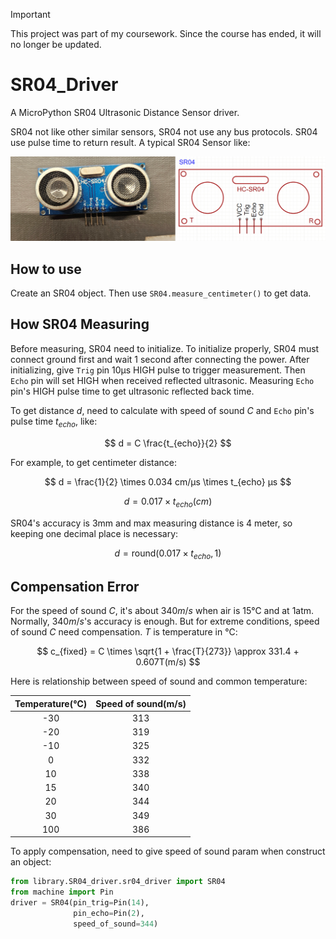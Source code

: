 > [!IMPORTANT]
>
>This project was part of my coursework. Since the course has ended, it will no longer be updated.


# SR04_Driver

A MicroPython SR04 Ultrasonic Distance Sensor driver.

SR04 not like other similar sensors, SR04 not use any bus protocols. SR04 use pulse time to return result.  A typical 
SR04 Sensor like:

![SR04 Ultrasonic Sensor](./.doc/readme/SR04.jpg)

## How to use

Create an SR04 object. Then use `SR04.measure_centimeter()` to get data.

## How SR04 Measuring

Before measuring, SR04 need to initialize. To initialize properly, SR04 must connect ground first and wait 1 second 
after connecting the power. After initializing, give `Trig` pin 10μs HIGH pulse to trigger measurement. Then `Echo` pin 
will set HIGH when received reflected ultrasonic. Measuring `Echo` pin's HIGH pulse time to get ultrasonic reflected 
back time.

To get distance $d$, need to calculate with speed of sound $C$ and `Echo` pin's pulse time $t_{echo}$, like:

$$
d = C \frac{t_{echo}}{2}
$$

For example, to get centimeter distance:

$$
d = \frac{1}{2} \times 0.034 cm/μs \times t_{echo} μs
$$

$$
d = 0.017 \times t_{echo}(cm)
$$

SR04's accuracy is 3mm and max measuring distance is 4 meter, so keeping one decimal place is necessary:

$$
d = \mathrm{round}(0.017 \times t_{echo}, 1)
$$

## Compensation Error

For the speed of sound $C$, it's about $340 m/s$ when air is 15℃ and at 1atm. Normally, $340 m/s$'s accuracy is enough.
But for extreme conditions, speed of sound $C$ need compensation. $T$ is temperature in ℃:

$$
c_{fixed} = C \times \sqrt{1 + \frac{T}{273}} \approx 331.4 + 0.607T(m/s)
$$

Here is relationship between speed of sound and common temperature:

| Temperature(℃) | Speed of sound(m/s) |
|:--------------:|:-------------------:|
|      -30       |         313         |
|      -20       |         319         |
|      -10       |         325         |
|       0        |         332         |
|       10       |         338         |
|       15       |         340         |
|       20       |         344         |
|       30       |         349         |
|      100       |         386         |

To apply compensation, need to give speed of sound param when construct an object:

```python
from library.SR04_driver.sr04_driver import SR04
from machine import Pin
driver = SR04(pin_trig=Pin(14),
              pin_echo=Pin(2),
              speed_of_sound=344)
```